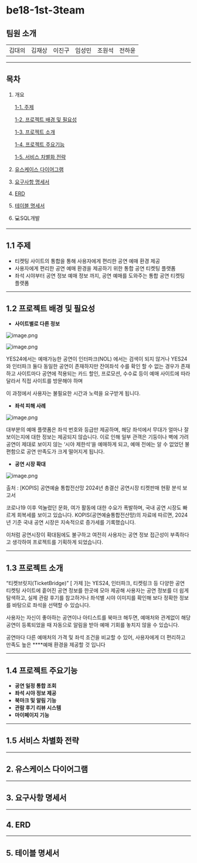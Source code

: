 # be18-1st-3team
## 팀원 소개

|  |  |  |  |  |  |
| --- | --- | --- | --- | --- | --- |
| 김대의 | 김재상 | 이진구 | 임성민 | 조원석 | 전하윤 |

---

## 목차

1. 개요
    
    [1-1. 주제](https://www.notion.so/223897d7a89180179204eb14bf8d8184?pvs=21)
    
    [1-2. 프로젝트 배경 및 필요성](https://www.notion.so/223897d7a89180179204eb14bf8d8184?pvs=21)
    
    [1-3. 프로젝트 소개](https://www.notion.so/223897d7a89180179204eb14bf8d8184?pvs=21)
    
    [1-4. 프로젝트 주요기능](https://www.notion.so/223897d7a89180179204eb14bf8d8184?pvs=21)
    
    [1-5. 서비스 차별화 전략](https://www.notion.so/223897d7a89180179204eb14bf8d8184?pvs=21)
    
2. [유스케이스 다이어그램](https://www.notion.so/223897d7a89180179204eb14bf8d8184?pvs=21)
3. [요구사항 명세서](https://www.notion.so/223897d7a89180179204eb14bf8d8184?pvs=21)
4. [ERD](https://www.notion.so/223897d7a89180179204eb14bf8d8184?pvs=21)
5. [테이블 명세서](https://www.notion.so/223897d7a89180179204eb14bf8d8184?pvs=21)
6. 💻SQL개발

---

## 1.1 주제

- 티켓팅 사이트의 통합을 통해 사용자에게 편리한 공연 예매 환경 제공
- 사용자에게 편리한 공연 예매 환경을 제공하기 위한 통합 공연 티켓팅 플랫폼
- 좌석 시야부터 공연 정보 예매 정보 까지, 공연 예매를 도와주는 통합 공연 티켓팅 플랫폼

---

## 1.2 프로젝트 배경 및 필요성

- **사이트별로 다른 정보**

![image.png](attachment:89ac7388-cf11-426a-b023-515ca09797bd:image.png)

![image.png](attachment:5f6e0a91-9f5f-4544-abdc-74fdb5f24cf1:image.png)

YES24에서는 예매가능한 공연이 인터파크(NOL) 에서는 검색이 되지 않거나 YES24와 인터파크 둘다 동일한 공연이 존재하지만 잔여좌석 수를 확인 할 수 없는 경우가 존재하고 사이트마다 공연에 적용되는 카드 할인, 프로모션, 수수료 등이 예매 사이트에 따라 달라서 직접 사이트를 방문해야 하며 

이 과정에서 사용자는 불필요한 시간과 노력을 요구받게 됩니다. 

- **좌석 피해 사례**

![image.png](attachment:bd906dea-a1e4-4e61-b001-20e92979fb99:image.png)

대부분의 예매 플랫폼은 좌석 번호와 등급만 제공하며,
해당 좌석에서 무대가 얼마나 잘 보이는지에 대한 정보는 제공되지 않습니다.
이로 인해 일부 관객은 기둥이나 벽에 가려 공연이 제대로 보이지 않는 ‘시야 제한석’을 예매하게 되고, 예매 전에는 알 수 없었던 불편함으로 공연 만족도가 크게 떨어지게 됩니다.

- **공연 시장 확대**

![image.png](attachment:3ae275ef-0e63-43cb-9449-e1f22844176c:image.png)

출처 : [KOPIS] 공연예술 통합전산망 2024년 총결산 공연시장 티켓판매 현황 분석 보고서

코로나19 이후 억눌렸던 문화, 여가 활동에 대한 수요가 폭발하며, 국내 공연 시장도 빠르게 회복세를 보이고 있습니다. KOPIS(공연예술통합전산망)의 자료에 따르면, 2024년 기준 국내 공연 시장은 지속적으로 증가세를 기록했습니다.

이처럼 공연시장이 확대됨에도 불구하고 여전히 사용자는 공연 정보 접근성이 부족하다고 생각하여 프로젝트를 기획하게 되었습니다.

---

## 1.3 프로젝트 소개

“티켓브릿지(TicketBridge)” [ 가제 ]는 YES24, 인터파크, 티켓링크 등 다양한 공연 티켓팅 사이트에 흩어진 공연 정보를 한곳에 모아 제공해 사용자는 공연 정보를 더 쉽게 탐색하고, 실제 관람 후기를 참고하거나 좌석별 시야 이미지를 확인해 보다 정확한 정보를 바탕으로 좌석을 선택할 수 있습니다.

사용자는 자신이 좋아하는 공연이나 아티스트를 북마크 해두면, 예매처와 관계없이 해당 공연이 등록되었을 때 자동으로 알림을 받아 예매 기회를 놓치지 않을 수 있습니다.

공연마다 다른 예매처의 가격 및 좌석 조건을 비교할 수 있어, 사용자에게 더 편리하고 만족도 높은 ****예매 환경을 제공할 것 입니다

---

## 1.4 프로젝트 주요기능

- **공연 일정 통합 조회**
- **좌석 시야 정보 제공**
- **북마크 및 알림 기능**
- **관람 후기 리뷰 시스템**
- **마이페이지 기능**

---

## **1.5 서비스 차별화 전략**

---

## **2. 유스케이스 다이어그램**

---

## **3. 요구사항 명세서**

---

## **4. ERD**

---

## **5. 테이블 명세서**
